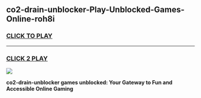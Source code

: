 
## co2-drain-unblocker-Play-Unblocked-Games-Online-roh8i
<h3>
<a href="https://premium76.site?title=co2-drain-unblocker&ref=25A">CLICK TO PLAY</a></h3>
<hr>

<h3>
<a href="https://premium76.site?title=co2-drain-unblocker&ref=25A">CLICK 2 PLAY</a>
  
</h3>

<a href="https://premium76.site?title=co2-drain-unblocker&ref=25A"><img src="https://clearcache.store/games.png"></a>


**co2-drain-unblocker games unblocked: Your Gateway to Fun and Accessible Online Gaming**
